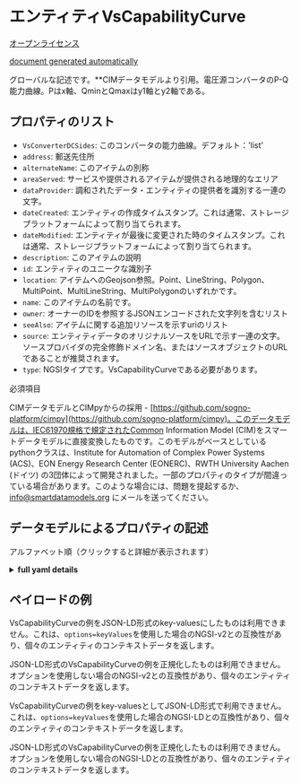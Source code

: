 エンティティVsCapabilityCurve  
=======================  
[オープンライセンス](https://github.com/smart-data-models//dataModel.EnergyCIM/blob/master/VsCapabilityCurve/LICENSE.md)  
[document generated automatically](https://docs.google.com/presentation/d/e/2PACX-1vTs-Ng5dIAwkg91oTTUdt8ua7woBXhPnwavZ0FxgR8BsAI_Ek3C5q97Nd94HS8KhP-r_quD4H0fgyt3/pub?start=false&loop=false&delayms=3000#slide=id.gb715ace035_0_60)  
グローバルな記述です。**CIMデータモデルより引用。電圧源コンバータのP-Q能力曲線。Pはx軸、QminとQmaxはy1軸とy2軸である。  

## プロパティのリスト  

- `VsConverterDCSides`: このコンバータの能力曲線。デフォルト：'list'  - `address`: 郵送先住所  - `alternateName`: このアイテムの別称  - `areaServed`: サービスや提供されるアイテムが提供される地理的なエリア  - `dataProvider`: 調和されたデータ・エンティティの提供者を識別する一連の文字。  - `dateCreated`: エンティティの作成タイムスタンプ。これは通常、ストレージプラットフォームによって割り当てられます。  - `dateModified`: エンティティが最後に変更された時のタイムスタンプ。これは通常、ストレージプラットフォームによって割り当てられます。  - `description`: このアイテムの説明  - `id`: エンティティのユニークな識別子  - `location`: アイテムへのGeojson参照。Point、LineString、Polygon、MultiPoint、MultiLineString、MultiPolygonのいずれかです。  - `name`: このアイテムの名前です。  - `owner`: オーナーのIDを参照するJSONエンコードされた文字列を含むリスト  - `seeAlso`: アイテムに関する追加リソースを示すuriのリスト  - `source`: エンティティデータのオリジナルソースをURLで示す一連の文字。ソースプロバイダの完全修飾ドメイン名、またはソースオブジェクトのURLであることが推奨されます。  - `type`: NGSIタイプです。VsCapabilityCurveである必要があります。    
必須項目  
CIMデータモデルとCIMpyからの採用 - [https://github.com/sogno-platform/cimpy](https://github.com/sogno-platform/cimpy)。このデータモデルは、IEC61970規格で規定されたCommon Information Model (CIM)をスマートデータモデルに直接変換したものです。このモデルがベースとしているpythonクラスは、Institute for Automation of Complex Power Systems (ACS)、EON Energy Research Center (EONERC)、RWTH University Aachen (ドイツ) の3団体によって開発されました。一部のプロパティのタイプが間違っている場合があります。このような場合には、問題を提起するか、info@smartdatamodels.org にメールを送ってください。  
## データモデルによるプロパティの記述  
アルファベット順（クリックすると詳細が表示されます）  
<details><summary><strong>full yaml details</strong></summary>    
```yaml  
VsCapabilityCurve:    
  description: 'Adapted from CIM data models. The P-Q capability curve for a voltage source converter, with P on x-axis and Qmin and Qmax on y1-axis and y2-axis.'    
  properties:    
    VsConverterDCSides:    
      description: 'Capability curve of this converter. Default: ''list'''    
      type: number    
      x-ngsi:    
        model: https://schema.org/Number    
        type: Property    
    address:    
      description: 'The mailing address'    
      properties:    
        addressCountry:    
          description: 'Property. The country. For example, Spain. Model:''https://schema.org/addressCountry'''    
          type: string    
        addressLocality:    
          description: 'Property. The locality in which the street address is, and which is in the region. Model:''https://schema.org/addressLocality'''    
          type: string    
        addressRegion:    
          description: 'Property. The region in which the locality is, and which is in the country. Model:''https://schema.org/addressRegion'''    
          type: string    
        postOfficeBoxNumber:    
          description: 'Property. The post office box number for PO box addresses. For example, 03578. Model:''https://schema.org/postOfficeBoxNumber'''    
          type: string    
        postalCode:    
          description: 'Property. The postal code. For example, 24004. Model:''https://schema.org/https://schema.org/postalCode'''    
          type: string    
        streetAddress:    
          description: 'Property. The street address. Model:''https://schema.org/streetAddress'''    
          type: string    
      type: object    
      x-ngsi:    
        model: https://schema.org/address    
        type: Property    
    alternateName:    
      description: 'An alternative name for this item'    
      type: string    
      x-ngsi:    
        type: Property    
    areaServed:    
      description: 'The geographic area where a service or offered item is provided'    
      type: string    
      x-ngsi:    
        model: https://schema.org/Text    
        type: Property    
    dataProvider:    
      description: 'A sequence of characters identifying the provider of the harmonised data entity.'    
      type: string    
      x-ngsi:    
        type: Property    
    dateCreated:    
      description: 'Entity creation timestamp. This will usually be allocated by the storage platform.'    
      format: date-time    
      type: string    
      x-ngsi:    
        type: Property    
    dateModified:    
      description: 'Timestamp of the last modification of the entity. This will usually be allocated by the storage platform.'    
      format: date-time    
      type: string    
      x-ngsi:    
        type: Property    
    description:    
      description: 'A description of this item'    
      type: string    
      x-ngsi:    
        type: Property    
    id:    
      anyOf: &vscapabilitycurve_-_properties_-_owner_-_items_-_anyof    
        - description: 'Property. Identifier format of any NGSI entity'    
          maxLength: 256    
          minLength: 1    
          pattern: ^[\w\-\.\{\}\$\+\*\[\]`|~^@!,:\\]+$    
          type: string    
        - description: 'Property. Identifier format of any NGSI entity'    
          format: uri    
          type: string    
      description: 'Unique identifier of the entity'    
      x-ngsi:    
        type: Property    
    location:    
      description: 'Geojson reference to the item. It can be Point, LineString, Polygon, MultiPoint, MultiLineString or MultiPolygon'    
      oneOf:    
        - description: 'Geoproperty. Geojson reference to the item. Point'    
          properties:    
            bbox:    
              items:    
                type: number    
              minItems: 4    
              type: array    
            coordinates:    
              items:    
                type: number    
              minItems: 2    
              type: array    
            type:    
              enum:    
                - Point    
              type: string    
          required:    
            - type    
            - coordinates    
          title: 'GeoJSON Point'    
          type: object    
        - description: 'Geoproperty. Geojson reference to the item. LineString'    
          properties:    
            bbox:    
              items:    
                type: number    
              minItems: 4    
              type: array    
            coordinates:    
              items:    
                items:    
                  type: number    
                minItems: 2    
                type: array    
              minItems: 2    
              type: array    
            type:    
              enum:    
                - LineString    
              type: string    
          required:    
            - type    
            - coordinates    
          title: 'GeoJSON LineString'    
          type: object    
        - description: 'Geoproperty. Geojson reference to the item. Polygon'    
          properties:    
            bbox:    
              items:    
                type: number    
              minItems: 4    
              type: array    
            coordinates:    
              items:    
                items:    
                  items:    
                    type: number    
                  minItems: 2    
                  type: array    
                minItems: 4    
                type: array    
              type: array    
            type:    
              enum:    
                - Polygon    
              type: string    
          required:    
            - type    
            - coordinates    
          title: 'GeoJSON Polygon'    
          type: object    
        - description: 'Geoproperty. Geojson reference to the item. MultiPoint'    
          properties:    
            bbox:    
              items:    
                type: number    
              minItems: 4    
              type: array    
            coordinates:    
              items:    
                items:    
                  type: number    
                minItems: 2    
                type: array    
              type: array    
            type:    
              enum:    
                - MultiPoint    
              type: string    
          required:    
            - type    
            - coordinates    
          title: 'GeoJSON MultiPoint'    
          type: object    
        - description: 'Geoproperty. Geojson reference to the item. MultiLineString'    
          properties:    
            bbox:    
              items:    
                type: number    
              minItems: 4    
              type: array    
            coordinates:    
              items:    
                items:    
                  items:    
                    type: number    
                  minItems: 2    
                  type: array    
                minItems: 2    
                type: array    
              type: array    
            type:    
              enum:    
                - MultiLineString    
              type: string    
          required:    
            - type    
            - coordinates    
          title: 'GeoJSON MultiLineString'    
          type: object    
        - description: 'Geoproperty. Geojson reference to the item. MultiLineString'    
          properties:    
            bbox:    
              items:    
                type: number    
              minItems: 4    
              type: array    
            coordinates:    
              items:    
                items:    
                  items:    
                    items:    
                      type: number    
                    minItems: 2    
                    type: array    
                  minItems: 4    
                  type: array    
                type: array    
              type: array    
            type:    
              enum:    
                - MultiPolygon    
              type: string    
          required:    
            - type    
            - coordinates    
          title: 'GeoJSON MultiPolygon'    
          type: object    
      x-ngsi:    
        type: Geoproperty    
    name:    
      description: 'The name of this item.'    
      type: string    
      x-ngsi:    
        type: Property    
    owner:    
      description: 'A List containing a JSON encoded sequence of characters referencing the unique Ids of the owner(s)'    
      items:    
        anyOf: *vscapabilitycurve_-_properties_-_owner_-_items_-_anyof    
        description: 'Property. Unique identifier of the entity'    
      type: array    
      x-ngsi:    
        type: Property    
    seeAlso:    
      description: 'list of uri pointing to additional resources about the item'    
      oneOf:    
        - items:    
            format: uri    
            type: string    
          minItems: 1    
          type: array    
        - format: uri    
          type: string    
      x-ngsi:    
        type: Property    
    source:    
      description: 'A sequence of characters giving the original source of the entity data as a URL. Recommended to be the fully qualified domain name of the source provider, or the URL to the source object.'    
      type: string    
      x-ngsi:    
        type: Property    
    type:    
      description: 'NGSI type. It has to be VsCapabilityCurve'    
      enum:    
        - VsCapabilityCurve    
      type: string    
      x-ngsi:    
        type: Property    
  required: []    
  type: object    
  x-derived-from: ""    
  x-disclaimer: 'Redistribution and use in source and binary forms, with or without modification, are permitted  provided that the license conditions are met. Copyleft (c) 2021 Contributors to Smart Data Models Program'    
  x-license-url: https://github.com/smart-data-models/dataModel.EnergyCIM/blob/master/VsCapabilityCurve/LICENSE.md    
  x-model-schema: https://smart-data-models.github.io/dataModels.CIMEnergyClasses/VsCapabilityCurve/schema.json    
  x-model-tags: ""    
  x-version: 0.0.1    
```  
</details>    
## ペイロードの例  
VsCapabilityCurveの例をJSON-LD形式のkey-valuesにしたものは利用できません。これは、`options=keyValues`を使用した場合のNGSI-v2との互換性があり、個々のエンティティのコンテキストデータを返します。  
JSON-LD形式のVsCapabilityCurveの例を正規化したものは利用できません。オプションを使用しない場合のNGSI-v2との互換性があり、個々のエンティティのコンテキストデータを返します。  
VsCapabilityCurveの例をkey-valuesとしてJSON-LD形式で利用できません。これは、`options=keyValues`を使用した場合のNGSI-LDとの互換性があり、個々のエンティティのコンテキストデータを返します。  
JSON-LD形式のVsCapabilityCurveの例を正規化したものは利用できません。オプションを使用しない場合のNGSI-LDとの互換性があり、個々のエンティティのコンテキストデータを返します。  
